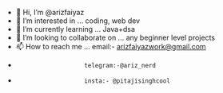 - 👋 Hi, I’m @arizfaiyaz
- 👀 I’m interested in ... coding, web dev
- 🌱 I’m currently learning ... Java+dsa
- 💞️ I’m looking to collaborate on ... any beginner level projects
- 📫 How to reach me ... email:- arizfaiyazwork@gmail.com
-                        telegram:-@ariz_nerd
-                        insta:- @pitajisinghcool

<!---
arizfaiyaz/arizfaiyaz is a ✨ special ✨ repository because its `README.md` (this file) appears on your GitHub profile.
You can click the Preview link to take a look at your changes.
--->
